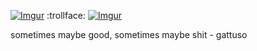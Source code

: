 [![Imgur](https://i.imgur.com/z7wBEwj.png)](https://i.imgur.com/z7wBEwj.png)
:trollface:
[![Imgur](https://i.imgur.com/AlKoUmy.jpg)](https://i.imgur.com/AlKoUmy.jpg)

sometimes maybe good, sometimes maybe shit - gattuso
